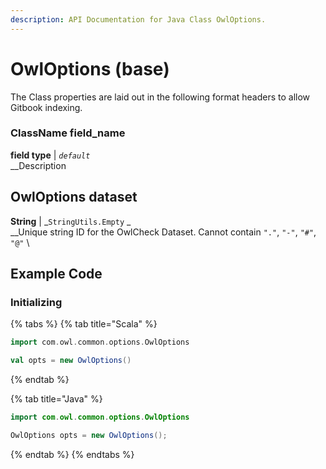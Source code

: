 ```yaml
---
description: API Documentation for Java Class OwlOptions.
---
```


# OwlOptions (base)

The Class properties are laid out in the following format headers to allow Gitbook indexing.

### ClassName field_name

**field type** | _`default `_\
__Description

## OwlOptions dataset

**String** | _`StringUtils.Empty` _\
__Unique string ID for the OwlCheck Dataset. Cannot contain `"."`, `"-"`, `"#"`, `"@"` \










## Example Code

### Initializing

{% tabs %}
{% tab title="Scala" %}
```scala
import com.owl.common.options.OwlOptions

val opts = new OwlOptions()
```
{% endtab %}

{% tab title="Java" %}
```java
import com.owl.common.options.OwlOptions

OwlOptions opts = new OwlOptions();
```
{% endtab %}
{% endtabs %}
